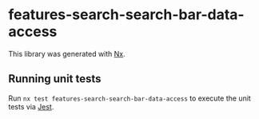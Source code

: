 # features-search-search-bar-data-access

This library was generated with [Nx](https://nx.dev).

## Running unit tests

Run `nx test features-search-search-bar-data-access` to execute the unit tests via [Jest](https://jestjs.io).

